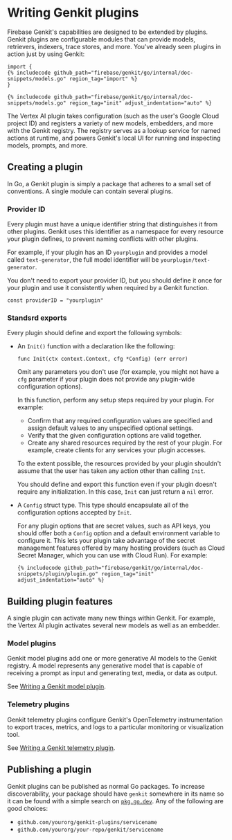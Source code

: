 # Writing Genkit plugins

Firebase Genkit's capabilities are designed to be extended by plugins. Genkit
plugins are configurable modules that can provide models, retrievers, indexers,
trace stores, and more. You've already seen plugins in action just by using
Genkit:

```golang
import {
{% includecode github_path="firebase/genkit/go/internal/doc-snippets/models.go" region_tag="import" %}
}
```

```golang
{% includecode github_path="firebase/genkit/go/internal/doc-snippets/models.go" region_tag="init" adjust_indentation="auto" %}
```

The Vertex AI plugin takes configuration (such as the user's Google Cloud
project ID) and registers a variety of new models, embedders, and more with the
Genkit registry. The registry serves as a lookup service for named actions at
runtime, and powers Genkit's local UI for running and inspecting models,
prompts, and more.

## Creating a plugin

In Go, a Genkit plugin is simply a package that adheres to a small set of
conventions. A single module can contain several plugins.

### Provider ID

Every plugin must have a unique identifier string that distinguishes it from
other plugins. Genkit uses this identifier as a namespace for every resource
your plugin defines, to prevent naming conflicts with other plugins.

For example, if your plugin has an ID `yourplugin` and provides a model called
`text-generator`, the full model identifier will be `yourplugin/text-generator`.

You don't need to export your provider ID, but you should define it once for
your plugin and use it consistently when required by a Genkit function.

```golang
const providerID = "yourplugin"
```

### Standsrd exports

Every plugin should define and export the following symbols:

- An `Init()` function with a declaration like the following:

  ```golang
  func Init(ctx context.Context, cfg *Config) (err error)
  ```

  Omit any parameters you don't use (for example, you might not have a `cfg`
  parameter if your plugin does not provide any plugin-wide configuration
  options).

  In this function, perform any setup steps required by your plugin. For
  example:

  - Confirm that any required configuration values are specified and assign
    default values to any unspecified optional settings.
  - Verify that the given configuration options are valid together.
  - Create any shared resources required by the rest of your plugin. For
    example, create clients for any services your plugin accesses.

  To the extent possible, the resources provided by your plugin shouldn't
  assume that the user has taken any action other than calling `Init`.

  You should define and export this function even if your plugin doesn't require
  any initialization. In this case, `Init` can just return a `nil` error.

- A `Config` struct type. This type should encapsulate all of the configuration
  options accepted by `Init`.

  For any plugin options that are secret values, such as API keys, you should
  offer both a `Config` option and a default environment variable to configure
  it. This lets your plugin take advantage of the secret management features
  offered by many hosting providers (such as Cloud Secret Manager, which you can
  use with Cloud Run). For example:

  ```golang
  {% includecode github_path="firebase/genkit/go/internal/doc-snippets/plugin/plugin.go" region_tag="init" adjust_indentation="auto" %}
  ```

## Building plugin features

A single plugin can activate many new things within Genkit. For example, the
Vertex AI plugin activates several new models as well as an embedder.

### Model plugins

Genkit model plugins add one or more generative AI models to the Genkit
registry. A model represents any generative model that is capable of receiving a
prompt as input and generating text, media, or data as output.

See [Writing a Genkit model plugin](plugin-authoring-models).

### Telemetry plugins

Genkit telemetry plugins configure Genkit's OpenTelemetry instrumentation to
export traces, metrics, and logs to a particular monitoring or visualization
tool.

See [Writing a Genkit telemetry plugin](plugin-authoring-telemetry).

## Publishing a plugin

Genkit plugins can be published as normal Go packages. To increase
discoverability, your package should have `genkit` somewhere in its name so it
can be found with a simple search on
[`pkg.go.dev`](https://pkg.go.dev/search?q=genkit). Any of the following are
good choices:

- `github.com/yourorg/genkit-plugins/servicename`
- `github.com/yourorg/your-repo/genkit/servicename`
